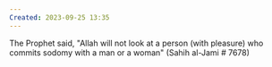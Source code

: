 ```yaml
---
Created: 2023-09-25 13:35
---
```

The Prophet said, "Allah will not look at a person (with pleasure) who commits sodomy with a man or a woman" (Sahih al-Jami # 7678)
